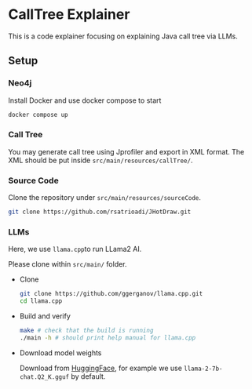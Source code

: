 # CallTree Explainer

This is a code explainer focusing on explaining Java call tree via LLMs.

## Setup

### Neo4j

Install Docker and use docker compose to start
  ```bash
  docker compose up
  ```

### Call Tree

  You may generate call tree using Jprofiler and export in XML format. The XML should be put
  inside `src/main/resources/callTree/`.

### Source Code

  Clone the repository under `src/main/resources/sourceCode`.

  ```bash
  git clone https://github.com/rsatrioadi/JHotDraw.git
  ```

### LLMs

  Here, we use `llama.cpp`to run LLama2 AI.

  Please clone within `src/main/` folder.

- Clone
  
  ```bash
  git clone https://github.com/ggerganov/llama.cpp.git
  cd llama.cpp
  ``` 
- Build and verify
  ```bash
  make # check that the build is running
  ./main -h # should print help manual for llama.cpp
  ```
- Download model weights
      
  Download from [HuggingFace](https://huggingface.co/TheBloke?search_models=gguf&sort_models=downloads#models), for example we use `llama-2-7b-chat.Q2_K.gguf` by default.

  